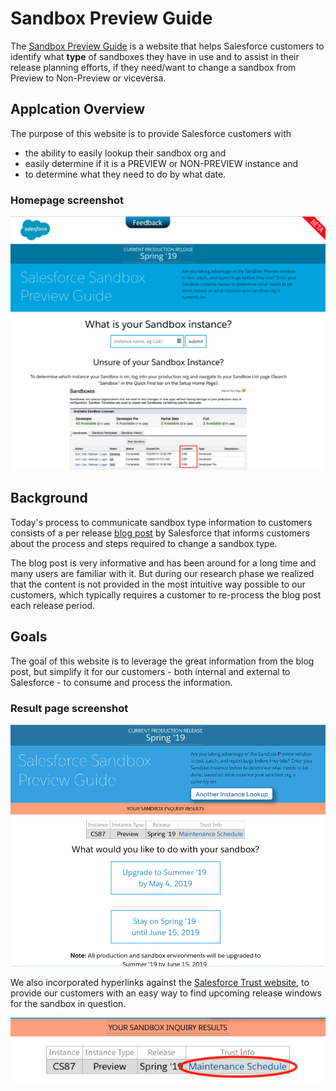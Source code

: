 # Sandbox Preview Guide

The [Sandbox Preview Guide](http://www.sandboxpreview.com/) is a website that helps Salesforce customers to identify what __type__ of sandboxes they have in use and to assist in their release planning efforts, if they need/want to change a sandbox from Preview to Non-Preview or viceversa.

## Applcation Overview

The purpose of this website is to provide Salesforce customers with 

* the ability to easily lookup their sandbox org and 
* easily determine if it is a PREVIEW or NON-PREVIEW instance and 
* to determine what they need to do by what date.

### Homepage screenshot

[![Screenshot of SRC Home Page](docs/sandbox_homepage.png)](https://sandbox-preview.herokuapp.com/)

## Background

Today's process to communicate sandbox type information to customers consists of a per release [blog post](https://www.salesforce.com/blog/2018/12/spring-19-release-sandbox-preview-instructions.html) by Salesforce that informs customers about the process and steps required to change a sandbox type. 

The blog post is very informative and has been around for a long time and many users are familiar with it. But during our research phase we realized that the content is not provided in the most intuitive way possible to our customers, which typically requires a customer to re-process the blog post each release period.

## Goals

The goal of this website is to leverage the great information from the blog post, but simplify it for our customers - both internal and external to Salesforce - to consume and process the information. 

### Result page screenshot

![Screenshot of Sandbox Inquiry Result Page](docs/sandbox_result_fullpage.png)

We also incorporated hyperlinks against the [Salesforce Trust website](https://trust.salesforce.com/), to provide our customers with an easy way to find upcoming release windows for the sandbox in question.

![Screenshot of Trust link](docs/sandbox_inquiry_result.png)


